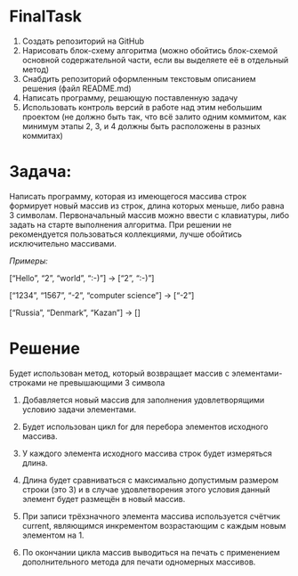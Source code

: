 # FinalTask # 

1. Создать репозиторий на GitHub
2. Нарисовать блок-схему алгоритма (можно обойтись блок-схемой основной содержательной части, если вы выделяете её в отдельный метод)
3. Снабдить репозиторий оформленным текстовым описанием решения (файл README.md)
4. Написать программу, решающую поставленную задачу
5. Использовать контроль версий в работе над этим небольшим проектом (не должно быть так, что всё залито одним коммитом, как минимум этапы 2, 3, и 4 должны быть расположены в разных коммитах)

# Задача: #
 Написать программу, которая из имеющегося массива строк формирует новый массив из строк, длина которых меньше, либо равна 3 символам. Первоначальный массив можно ввести с клавиатуры, либо задать на старте выполнения алгоритма. При решении не рекомендуется пользоваться коллекциями, лучше обойтись исключительно массивами.

*Примеры:*

[“Hello”, “2”, “world”, “:-)”] → [“2”, “:-)”]

[“1234”, “1567”, “-2”, “computer science”] → [“-2”]

[“Russia”, “Denmark”, “Kazan”] → []

# Решение #

 Будет использован метод, который возвращает массив с элементами-строками не превышающими 3 символа

1. Добавляется новый массив для заполнения удовлетворящими условию задачи элементами.

2. Будет использован цикл for для перебора элементов исходного массива.
3. У каждого элемента исходного массива строк будет измеряться длина.
4. Длина будет сравниваться с максимально допустимым размером строки (это 3) и в случае удовлетворения этого условия данный элемент будет размещён в новый массив.
5. При записи трёхзначного элемента массива используется счётчик current, являющимся инкрементом возрастающим с каждым новым элементом на 1.
6. По окончании цикла массив выводиться на печать с применением дополнительного метода для печати одномерных массивов.
